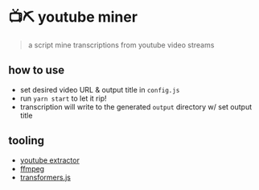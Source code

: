 # 📺⛏ youtube miner

> a script mine transcriptions from youtube video streams

## how to use

- set desired video URL & output title in `config.js`
- run `yarn start` to let it rip!
- transcription will write to the generated `output` directory w/ set output title

## tooling

- [youtube extractor](https://youtube-ext.js.org)
- [ffmpeg](https://ffmpeg.org/documentation.html)
- [transformers.js](https://huggingface.co/docs/transformers.js/index)
